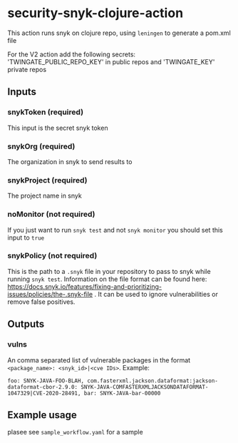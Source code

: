 # security-snyk-clojure-action

This action runs snyk on clojure repo, using `leningen` to generate a pom.xml file

For the V2 action add the following secrets: 'TWINGATE_PUBLIC_REPO_KEY' in public repos and 'TWINGATE_KEY' private repos

## Inputs

### snykToken (required)
This input is the secret snyk token

### snykOrg (required)
The organization in snyk to send results to

### snykProject (required)
The project name in snyk

### noMonitor (not required)
If you just want to run `snyk test` and not `snyk monitor` you should set this input to `true`

### snykPolicy (not required)
This is the path to a `.snyk` file in your repository to pass to snyk while running `snyk test`. Information on the file format can be found here: https://docs.snyk.io/features/fixing-and-prioritizing-issues/policies/the-.snyk-file . It can be used to ignore vulnerabilities or remove false positives.

## Outputs
### vulns
An comma separated list of vulnerable packages in the format `<package_name>: <snyk_id>|<cve IDs>`. Example:
```
foo: SNYK-JAVA-FOO-BLAH, com.fasterxml.jackson.dataformat:jackson-dataformat-cbor-2.9.0: SNYK-JAVA-COMFASTERXMLJACKSONDATAFORMAT-1047329|CVE-2020-28491, bar: SNYK-JAVA-bar-00000
```

## Example usage
plasee see `sample_workflow.yaml` for a sample
